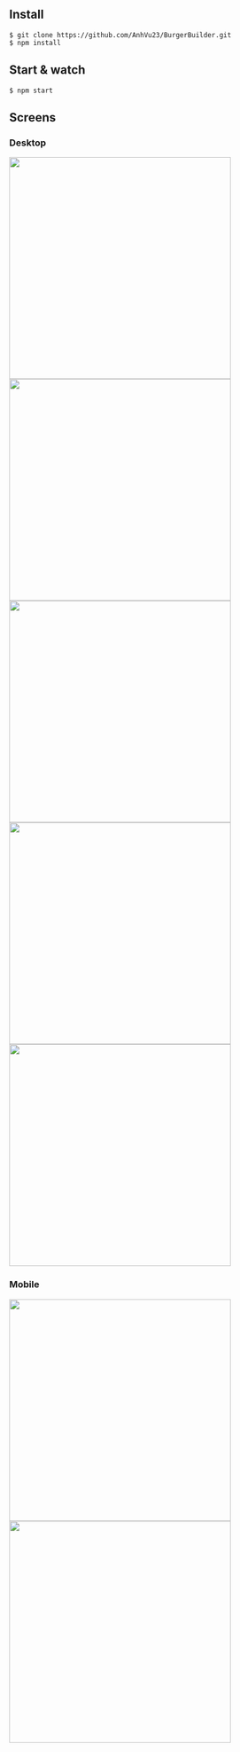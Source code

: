 ## Install

    $ git clone https://github.com/AnhVu23/BurgerBuilder.git
    $ npm install


## Start & watch

    $ npm start
    
    
## Screens

### Desktop

<img src="https://user-images.githubusercontent.com/22562689/42938993-e45f673c-8b5c-11e8-9df9-d83323e16325.png" height="400">

<img src="https://user-images.githubusercontent.com/22562689/42939008-ef9d858e-8b5c-11e8-8be8-f8a76cfb476e.png" height="400">

<img src="https://user-images.githubusercontent.com/22562689/42939015-f33a8502-8b5c-11e8-8be0-300304845f8e.png" height="400">

<img src="https://user-images.githubusercontent.com/22562689/42939011-f1936912-8b5c-11e8-8377-19617f8824d8.png" height="400">

<img src="https://user-images.githubusercontent.com/22562689/42939017-f52cc294-8b5c-11e8-8356-7851f734b2d5.png" height="400">

<br/>

### Mobile

<img src="https://user-images.githubusercontent.com/22562689/42939020-f6bab53a-8b5c-11e8-9158-0f2a9c8323cf.png" height="400">

<img src="https://user-images.githubusercontent.com/22562689/42939024-f86edaaa-8b5c-11e8-82dc-b34e174e4a86.png" height="400">
